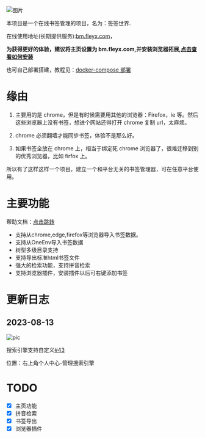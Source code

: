 ![图片](https://s3.fleyx.com/picbed/2023/08/Snipaste_2023-08-13_15-33-16.png)

本项目是一个在线书签管理的项目，名为：签签世界.

在线使用地址(长期提供服务):[bm.fleyx.com](https://bm.fleyx.com)，

**为获得更好的体验，建议将主页设置为 bm.fleyx.com,并安装浏览器拓展,[点击查看如何安装](https://blog.fleyx.com/blog/detail/20220329/#%e6%b5%8f%e8%a7%88%e5%99%a8%e6%8f%92%e4%bb%b6)**

也可自己部署搭建，教程见：[docker-compose 部署](https://github.com/FleyX/bookmark/blob/master/DEPLOY.md)

# 缘由

1. 主要用的是 chrome，但是有时候需要用其他的浏览器：Firefox，ie 等。然后这些浏览器上没有书签，想进个网站还得打开 chrome 复制 url，太麻烦。

2. chrome 必须翻墙才能同步书签，体验不是那么好。

3. 如果书签全放在 chrome 上，相当于绑定死 chrome 浏览器了，很难迁移到别的优秀浏览器，比如 firfox 上。

所以有了这样这样一个项目，建立一个和平台无关的书签管理器，可在任意平台使用。

# 主要功能

帮助文档：[点击跳转](https://blog.fleyx.com/blog/detail/20220329/)

- 支持从chrome,edge,firefox等浏览器导入书签数据。
- 支持从OneEnv导入书签数据
- 树型多级目录支持
- 支持导出标准html书签文件
- 强大的检索功能，支持拼音检索
- 支持浏览器插件，安装插件以后可右键添加书签

# 更新日志

## 2023-08-13

![pic](https://s3.fleyx.com/picbed/2023/08/Snipaste_2023-08-13_15-01-20.png)

搜索引擎支持自定义[#43](https://github.com/FleyX/bookmark/issues/43)

位置：右上角个人中心-管理搜索引擎


# TODO

- [x] 主页功能
- [x] 拼音检索
- [x] 书签导出
- [x] 浏览器插件
